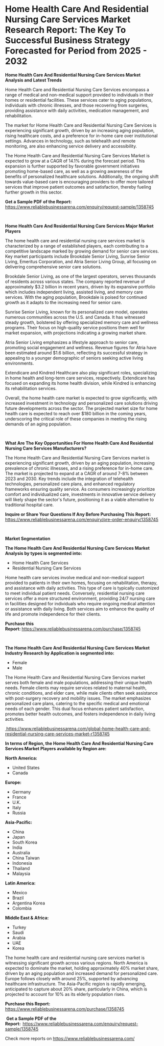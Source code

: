 <p><h1>Home Health Care And Residential Nursing Care Services Market Research Report: The Key To Successful Business Strategy Forecasted for Period from 2025 - 2032</h1></p><p><strong>Home Health Care And Residential Nursing Care Services Market Analysis and Latest Trends</strong></p>
<p><p>Home Health Care and Residential Nursing Care Services encompass a range of medical and non-medical support provided to individuals in their homes or residential facilities. These services cater to aging populations, individuals with chronic illnesses, and those recovering from surgeries, providing assistance with daily activities, medication management, and rehabilitation.</p><p>The market for Home Health Care and Residential Nursing Care Services is experiencing significant growth, driven by an increasing aging population, rising healthcare costs, and a preference for in-home care over institutional settings. Advances in technology, such as telehealth and remote monitoring, are also enhancing service delivery and accessibility.</p><p>The Home Health Care and Residential Nursing Care Services Market is expected to grow at a CAGR of 14.1% during the forecast period. This expansion is further supported by favorable government initiatives promoting home-based care, as well as a growing awareness of the benefits of personalized healthcare solutions. Additionally, the ongoing shift towards value-based care is encouraging providers to offer more tailored services that improve patient outcomes and satisfaction, thereby fueling further growth in this sector.</p></p>
<p><strong>Get a Sample PDF of the Report:&nbsp;</strong> <a href="https://www.reliablebusinessarena.com/enquiry/request-sample/1358745?utm_campaign=3224&utm_medium=2&utm_source=Github&utm_content=ia&utm_term=22032025&utm_id=home-health-care-and-residential-nursing-care-services">https://www.reliablebusinessarena.com/enquiry/request-sample/1358745</a></p>
<p>&nbsp;</p>
<p><strong>Home Health Care And Residential Nursing Care Services Major Market Players</strong></p>
<p><p>The home health care and residential nursing care services market is characterized by a range of established players, each contributing to a competitive landscape marked by growing demand for senior care services. Key market participants include Brookdale Senior Living, Sunrise Senior Living, Emeritus Corporation, and Atria Senior Living Group, all focusing on delivering comprehensive senior care solutions.</p><p>Brookdale Senior Living, as one of the largest operators, serves thousands of residents across various states. The company reported revenue of approximately $3.2 billion in recent years, driven by its expansive portfolio which includes independent living, assisted living, and memory care services. With the aging population, Brookdale is poised for continued growth as it adapts to the increasing need for senior care.</p><p>Sunrise Senior Living, known for its personalized care model, operates numerous communities across the U.S. and Canada. It has witnessed steady growth, bolstered by offering specialized memory care and wellness programs. Their focus on high-quality service positions them well for market expansion, with projections indicating a growing market share.</p><p>Atria Senior Living emphasizes a lifestyle approach to senior care, promoting social engagement and wellness. Revenue figures for Atria have been estimated around $1.6 billion, reflecting its successful strategy in appealing to a younger demographic of seniors seeking active living environments.</p><p>Extendicare and Kindred Healthcare also play significant roles, specializing in home health and long-term care services, respectively. Extendicare has focused on expanding its home health division, while Kindred is enhancing its rehabilitation services.</p><p>Overall, the home health care market is expected to grow significantly, with increased investment in technology and personalized care solutions driving future developments across the sector. The projected market size for home health care is expected to reach over $180 billion in the coming years, underscoring the critical role of these companies in meeting the rising demands of an aging population.</p></p>
<p>&nbsp;</p>
<p><strong>What Are The Key Opportunities For Home Health Care And Residential Nursing Care Services Manufacturers?</strong></p>
<p><p>The Home Health Care and Residential Nursing Care Services market is experiencing significant growth, driven by an aging population, increasing prevalence of chronic illnesses, and a rising preference for in-home care. The market is projected to expand at a CAGR of around 7-8% between 2023 and 2030. Key trends include the integration of telehealth technologies, personalized care plans, and enhanced regulatory frameworks ensuring quality service. As consumers increasingly prioritize comfort and individualized care, investments in innovative service delivery will likely shape the sector's future, positioning it as a viable alternative to traditional hospital care.</p></p>
<p><strong>Inquire or Share Your Questions If Any Before Purchasing This Report:</strong> <a href="https://www.reliablebusinessarena.com/enquiry/pre-order-enquiry/1358745?utm_campaign=3224&utm_medium=2&utm_source=Github&utm_content=ia&utm_term=22032025&utm_id=home-health-care-and-residential-nursing-care-services">https://www.reliablebusinessarena.com/enquiry/pre-order-enquiry/1358745</a></p>
<p>&nbsp;</p>
<p><strong>Market Segmentation</strong></p>
<p><strong>The Home Health Care And Residential Nursing Care Services Market Analysis by types is segmented into:</strong></p>
<p><ul><li>Home Health Care Services</li><li>Residential Nursing Care Services</li></ul></p>
<p><p>Home health care services involve medical and non-medical support provided to patients in their own homes, focusing on rehabilitation, therapy, and assistance with daily activities. This type of care is typically customized to meet individual patient needs. Conversely, residential nursing care services offer a more structured environment, providing 24/7 nursing care in facilities designed for individuals who require ongoing medical attention or assistance with daily living. Both services aim to enhance the quality of life and promote independence for their clients.</p></p>
<p><strong>Purchase this Report:&nbsp;</strong><a href="https://www.reliablebusinessarena.com/purchase/1358745?utm_campaign=3224&utm_medium=2&utm_source=Github&utm_content=ia&utm_term=22032025&utm_id=home-health-care-and-residential-nursing-care-services">https://www.reliablebusinessarena.com/purchase/1358745</a></p>
<p>&nbsp;</p>
<p><strong>The Home Health Care And Residential Nursing Care Services Market Industry Research by Application is segmented into:</strong></p>
<p><ul><li>Female</li><li>Male</li></ul></p>
<p><p>The Home Health Care and Residential Nursing Care Services market serves both female and male populations, addressing their unique health needs. Female clients may require services related to maternal health, chronic conditions, and elder care, while male clients often seek assistance with post-surgery recovery and mobility issues. The market emphasizes personalized care plans, catering to the specific medical and emotional needs of each gender. This dual focus enhances patient satisfaction, promotes better health outcomes, and fosters independence in daily living activities.</p></p>
<p><a href="https://www.reliablebusinessarena.com/global-home-health-care-and-residential-nursing-care-services-market-r1358745?utm_campaign=3224&utm_medium=2&utm_source=Github&utm_content=ia&utm_term=22032025&utm_id=home-health-care-and-residential-nursing-care-services">&nbsp;https://www.reliablebusinessarena.com/global-home-health-care-and-residential-nursing-care-services-market-r1358745</a></p>
<p><strong>In terms of Region, the Home Health Care And Residential Nursing Care Services Market Players available by Region are:</strong></p>
<p>
    <p> <strong> North America: </strong>
        <ul>
            <li>United States</li>
            <li>Canada</li>
        </ul>
        </p> 
    <p> <strong> Europe: </strong>
        <ul>
            <li>Germany</li>
            <li>France</li>
            <li>U.K.</li>
            <li>Italy</li>
            <li>Russia</li>
        </ul>
        </p> 
    <p> <strong> Asia-Pacific: </strong>
        <ul>
            <li>China</li>
            <li>Japan</li>
            <li>South Korea</li>
            <li>India</li>
            <li>Australia</li>
            <li>China Taiwan</li>
            <li>Indonesia</li>
            <li>Thailand</li>
            <li>Malaysia</li>
        </ul>
        </p> 
    <p> <strong> Latin America: </strong>
        <ul>
            <li>Mexico</li>
            <li>Brazil</li>
            <li>Argentina Korea</li>
            <li>Colombia</li>
        </ul>
        </p> 
    <p> <strong> Middle East & Africa: </strong>
        <ul>
            <li>Turkey</li>
            <li>Saudi</li>
            <li>Arabia</li>
            <li>UAE</li>
            <li>Korea</li>
        </ul>
    </p>
    </p>
<p><p>The home health care and residential nursing care services market is witnessing significant growth across various regions. North America is expected to dominate the market, holding approximately 40% market share, driven by an aging population and increased demand for personalized care. Europe follows closely with around 25%, supported by advancing healthcare infrastructure. The Asia-Pacific region is rapidly emerging, anticipated to capture about 20% share, particularly in China, which is projected to account for 10% as its elderly population rises.</p></p>
<p><strong>Purchase this Report: </strong><a href="https://www.reliablebusinessarena.com/purchase/1358745?utm_campaign=3224&utm_medium=2&utm_source=Github&utm_content=ia&utm_term=22032025&utm_id=home-health-care-and-residential-nursing-care-services">https://www.reliablebusinessarena.com/purchase/1358745</a></p>
<p>&nbsp;<strong>Get a Sample PDF of the Report:&nbsp;&nbsp;</strong><a href="https://www.reliablebusinessarena.com/enquiry/request-sample/1358745?utm_campaign=3224&utm_medium=2&utm_source=Github&utm_content=ia&utm_term=22032025&utm_id=home-health-care-and-residential-nursing-care-services">https://www.reliablebusinessarena.com/enquiry/request-sample/1358745</a></p>
<p><strong></strong></p>
<p>Check more reports on <a href="https://www.reliablebusinessarena.com/?utm_campaign=3224&utm_medium=2&utm_source=Github&utm_content=ia&utm_term=22032025&utm_id=home-health-care-and-residential-nursing-care-services">https://www.reliablebusinessarena.com/</a></p>